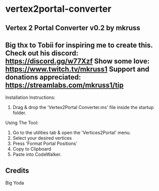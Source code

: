 # vertex2portal-converter

Vertex 2 Portal Converter v0.2 by mkruss
-----
Big thx to Tobii for inspiring me to create this. Check out his discord: https://discord.gg/w77Xzf
Show some love: https://www.twitch.tv/mkruss1
Support and donations appreciated: https://streamlabs.com/mkruss1/tip
-----

Installation Instructions:
1. Drag & drop the 'Vertex2Portal Converter.ms' file inside the startup folder.

Using The Tool:
1. Go to the utilities tab & open the 'Vertices2Portal' menu.
2. Select your desired vertices
3. Press 'Format Portal Positions'
4. Copy to Clipboard
5. Paste into CodeWalker.

## Credits
Big Yoda
